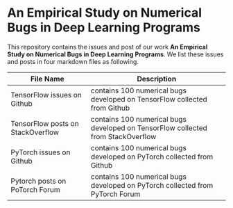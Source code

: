 # An Empirical Study on Numerical Bugs in Deep Learning Programs
This repository contains the issues and post of our work **An Empirical Study on Numerical Bugs in Deep Learning Programs**.
We list these issues and posts in four markdown files as following.

| File Name                         | Description                                                  |
| --------------------------------- | ------------------------------------------------------------ |
| TensorFlow issues on Github       | contains 100 numerical bugs developed on TensorFlow collected from Github |
| TensorFlow posts on StackOverflow | contains 100 numerical bugs developed on TensorFlow collected from  StackOverflow |
| PyTorch issues on Github          | contains 100 numerical bugs developed on PyTorch collected from Github |
| Pytorch posts on PoTorch Forum    | contains 100 numerical bugs developed on PyTorch collected from PyTorch  Forum |
